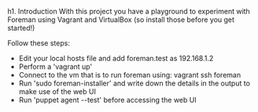 h1. Introduction
With this project you have a playground to experiment with Foreman using Vagrant and VirtualBox (so install those before you get started!)

Follow these steps:

* Edit your local hosts file and add foreman.test as 192.168.1.2
* Perform a 'vagrant up'
* Connect to the vm that is to run foreman using: vagrant ssh foreman
* Run 'sudo foreman-installer' and write down the details in the output to make use of the web UI
* Run 'puppet agent --test' before accessing the web UI
